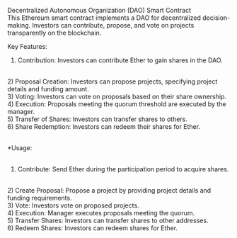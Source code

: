 
Decentralized Autonomous Organization (DAO) Smart Contract
<br>
This Ethereum smart contract implements a DAO for decentralized decision-making. Investors can contribute, propose, and vote on projects transparently on the blockchain.
<br>

Key Features:
<br>

1) Contribution:  Investors can contribute Ether to gain shares in the DAO.
<br>
2) Proposal Creation:  Investors can propose projects, specifying project details and funding amount.
<br>
3) Voting:  Investors can vote on proposals based on their share ownership.
<br>
4) Execution: Proposals meeting the quorum threshold are executed by the manager.
<br>
5) Transfer of Shares: Investors can transfer shares to others.
<br>
6) Share Redemption: Investors can redeem their shares for Ether.
<br>
<br>

*Usage:
<br>
<br>

1) Contribute: Send Ether during the participation period to acquire shares.
<br>
2) Create Proposal: Propose a project by providing project details and funding requirements.
<br>
3) Vote: Investors vote on proposed projects.
<br>
4) Execution: Manager executes proposals meeting the quorum.
<br>
5) Transfer Shares: Investors can transfer shares to other addresses.
<br>
6) Redeem Shares: Investors can redeem shares for Ether.
